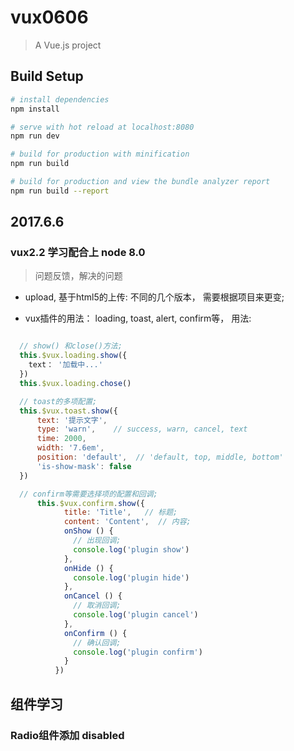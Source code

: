 # vux0606

> A Vue.js project

## Build Setup

``` bash
# install dependencies
npm install

# serve with hot reload at localhost:8080
npm run dev

# build for production with minification
npm run build

# build for production and view the bundle analyzer report
npm run build --report
```

## 2017.6.6

### vux2.2 学习配合上 node 8.0

> 问题反馈，解决的问题

* upload, 基于html5的上传:  不同的几个版本， 需要根据项目来更变;

* vux插件的用法： loading, toast, alert, confirm等， 用法:

```js

  // show() 和close()方法;
  this.$vux.loading.show({
    text： '加载中...'
  })
  this.$vux.loading.chose()

  // toast的多项配置;
  this.$vux.toast.show({
      text: '提示文字',
      type: 'warn',    // success, warn, cancel, text
      time: 2000,
      width: '7.6em',
      position: 'default',  // 'default, top, middle, bottom'
      'is-show-mask': false
  })

  // confirm等需要选择项的配置和回调;
      this.$vux.confirm.show({
            title: 'Title',   // 标题;
            content: 'Content',  // 内容;
            onShow () {
              // 出现回调;
              console.log('plugin show')
            },
            onHide () {
              console.log('plugin hide')
            },
            onCancel () {
              // 取消回调;
              console.log('plugin cancel')
            },
            onConfirm () {
              // 确认回调;
              console.log('plugin confirm')
            }
          })

```

## 组件学习

### Radio组件添加 disabled
